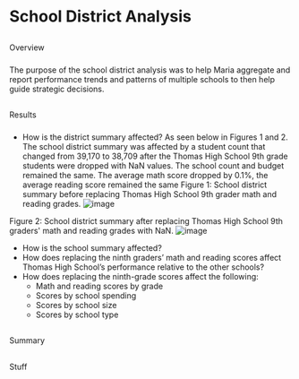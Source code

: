 # School District Analysis
##
Overview
###
The purpose of the school district analysis was to help Maria aggregate and report performance trends and patterns of multiple schools to then help guide strategic decisions.

##
Results
###
* How is the district summary affected?
As seen below in Figures 1 and 2. The school district summary was affected by a student count that changed from 39,170 to 38,709 after the Thomas High School 9th grade students were dropped with NaN values. The school count and budget remained the same. The average math score dropped by 0.1%, the average reading score remained the same
Figure 1: 
School district summary before replacing Thomas High School 9th grader math and reading grades.
![image]()

Figure 2:
School district summary after replacing Thomas High School 9th graders' math and reading grades with NaN.
![image]()

* How is the school summary affected?
* How does replacing the ninth graders’ math and reading scores affect Thomas High School’s performance relative to the other schools?
* How does replacing the ninth-grade scores affect the following:
  - Math and reading scores by grade
  - Scores by school spending
  - Scores by school size
  - Scores by school type

##
Summary
##
Stuff
